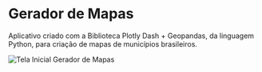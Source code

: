 # Gerador de Mapas
 Aplicativo criado com a Biblioteca Plotly Dash + Geopandas, da linguagem Python, para criação de mapas de municípios brasileiros.

![Tela Inicial Gerador de Mapas](https://williamrdarosa.com.br/wp-content/uploads/2023/01/Tela-Gerador-de-Mapas.jpg)
